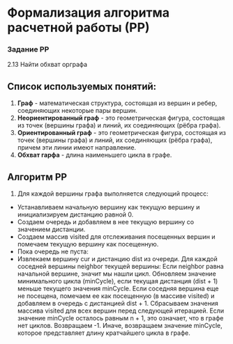 # Формализация алгоритма расчетной работы (РР)
### Задание РР 
2.13 Найти обхват орграфа


## Список используемых понятий:
1. **Граф** - математическая структура, состоящая из вершин и ребер, соединяющих некоторые пары вершин.
2. **Неориентированный граф** - это геометрическая фигура, состоящая из точек (вершины графа) и линий, их соединяющих (рёбра графа).
3. **Ориентированный граф** - это геометрическая фигура, состоящая из точек (вершины графа) и линий, их соединяющих (рёбра графа), причем эти линии имеют направление.
4. **Обхват гарфа** - длина наименьшего цикла в графе.
   

## Алгоритм РР
1. Для каждой вершины графа выполняется следующий процесс:
- Устанавливаем начальную вершину как текущую вершину и инициализируем дистанцию равной 0.
- Создаем очередь и добавляем в нее текущую вершину со значением дистанции.
- Создаем массив visited для отслеживания посещенных вершин и помечаем текущую вершину как посещенную.
- Пока очередь не пуста:
 - Извлекаем вершину cur и дистанцию dist из очереди.
Для каждой соседней вершины neighbor текущей вершины:
Если neighbor равна начальной вершине, значит мы нашли цикл. Обновляем значение минимального цикла (minCycle), если текущая дистанция (dist + 1) меньше текущего значения minCycle.
Если соседняя вершина еще не посещена, помечаем ее как посещенную (в массиве visited) и добавляем в очередь с дистанцией dist + 1.
Сбрасываем значения массива visited для всех вершин перед следующей итерацией.
Если значение minCycle осталось равным n + 1, это означает, что в графе нет циклов. Возвращаем -1.
Иначе, возвращаем значение minCycle, которое представляет длину кратчайшего цикла в графе.
